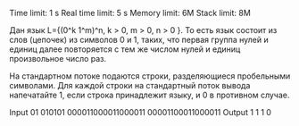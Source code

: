 Time limit:	1 s
Real time limit: 5 s
Memory limit: 6M
Stack limit: 8M

Дан язык L={(0^k 1^m)^n, k > 0, m > 0, n > 0 }. То есть язык состоит из слов (цепочек) из символов 0 и 1, таких, что первая группа нулей и единиц далее повторяется с тем же числом нулей и единиц произвольное число раз.

На стандартном потоке подаются строки, разделяющиеся пробельными символами. Для каждой строки на стандартный поток вывода напечатайте 1, если строка принадлежит языку, и 0 в противном случае.

Input
    01
    010101
    000011000011000011 00001100011000011
Output
    1
    1
    1
    0
